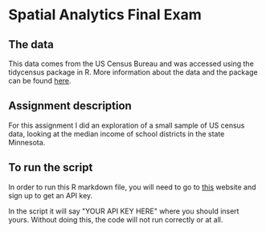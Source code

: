 # Spatial Analytics Final Exam 

## The data

This data comes from the US Census Bureau and was accessed using the tidycensus package in R. More information about the data and the package can be found [here](https://walker-data.com/census-r/the-united-states-census-and-the-r-programming-language.html). 

## Assignment description

For this assignment I did an exploration of a small sample of US census data, looking at the median income of school districts in the state Minnesota. 

## To run the script

In order to run this R markdown file, you will need to go to [this](https://api.census.gov/data/key_signup.html) website and sign up to get an API key. 

In the script it will say "YOUR API KEY HERE" where you should insert yours. Without doing this, the code will not run correctly or at all. 
